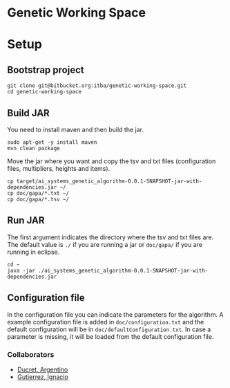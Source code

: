 # Genetic Working Space

# Setup

## Bootstrap project
```
git clone git@bitbucket.org:itba/genetic-working-space.git
cd genetic-working-space
```
## Build JAR
You need to install maven and then build the jar.
```
sudo apt-get -y install maven
mvn clean package
```
Move the jar where you want and copy the tsv and txt files (configuration files, multipliers, heights and items).
```
cp target/ai_systems_genetic_algorithm-0.0.1-SNAPSHOT-jar-with-dependencies.jar ~/
cp doc/gapa/*.txt ~/
cp doc/gapa/*.tsv ~/
```
## Run JAR
The first argument indicates the directory where the tsv and txt files are. The default value is `./` if you are running a jar  or `doc/gapa/` if you are running in eclipse.

```
cd ~
java -jar ./ai_systems_genetic_algorithm-0.0.1-SNAPSHOT-jar-with-dependencies.jar
```

## Configuration file
In the configuration file you can indicate the parameters for the algorithm. A example configuration file is added in `doc/configuration.txt` and the default configuration will be in  `doc/defaultConfiguration.txt`. In case a parameter is missing, it will be loaded from the default configuration file.

### Collaborators

- [Ducret, Argentino](https://github.com/aducret)
- [Gutierrez, Ignacio](https://github.com/goodengineer)
